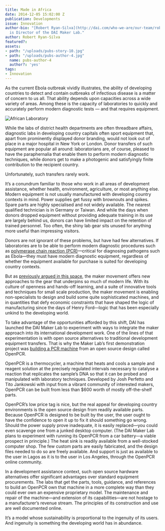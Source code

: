 ```yaml
---
title: Made in Africa
date: 2014-12-05 15:02:00 Z
publication: Developments
issue: Innovation
author-bio: "[Robert Ryan-Silva](http://dai.com/who-we-are/our-team/robert-ryan-silva)
  is Director of the DAI Maker Lab."
author: Robert Ryan-Silva
featured?: 
assets:
- path: "/uploads/pubs-story-10.jpg"
- path: "/uploads/pubs-author-4.jpg"
  name: pubs-author-4
  author?: 'yes'
tags:
- Innovation
---
```


<p>As the current Ebola outbreak vividly illustrates, the ability of developing countries to detect and contain outbreaks of infectious disease is a matter of concern to us all. That ability depends upon capacities across a wide variety of areas. Among these is the capacity of laboratories to quickly and accurately perform modern diagnostic tests — and that requires equipment.
</p>



![African Laboratory](/uploads/pubs-story-10.jpg "Photo credit: flickr.com/photos/dfataustralianaid") 
<p>While the labs of district health departments are often threadbare affairs, diagnostic labs in developing country capitals often sport equipment that, apart from prominently displayed donor branding, would not look out of place in a major hospital in New York or London. Donor transfers of such equipment are popular all around: laboratorians are, of course, pleased to have the paraphernalia that enable them to perform modern diagnostic techniques, while donors get to make a photogenic and satisfyingly finite contribution to the recipient country.
</p>

<p>Unfortunately, such transfers rarely work.</p>

<p>It’s a conundrum familiar to those who work in all areas of development assistance, whether health, environment, agriculture, or most anything else. Modern equipment is not usually manufactured with developing country contexts in mind. Power supplies get fussy with brownouts and spikes. Spare parts are highly specialised and not widely available. The nearest qualified technician is in Germany or Taiwan. And while the days when donors dropped equipment without providing adequate training in its use are largely behind us, donors can have limited impact on the retention of trained personnel. Too often, the shiny lab gear sits unused for anything more useful than impressing visitors.
</p>

<p>Donors are not ignorant of these problems, but have had few alternatives. If laboratories are to be able to perform modern diagnostic procedures such as <a href="http://learn.genetics.utah.edu/content/labs/pcr/">polymerase chain reaction (PCR)</a>—critical for diagnosing pathogens such as Ebola—they must have modern diagnostic equipment, regardless of whether the equipment available for purchase is suited for developing country contexts.
</p>

<p>But as <a href="articles/diy-development">previously argued in this space</a>, the maker movement offers new approaches to the gear that underpins so much of modern life. With its culture of openness and hands-off learning, and a suite of innovative tools and techniques for small scale production, the maker movement is enabling non-specialists to design and build some quite sophisticated machines, and in quantities that defy economic constraints that have shaped the logic of manufacturing since the days of Henry Ford—logic that has been especially unkind to the developing world.
</p>

<p>To take advantage of the opportunities afforded by this shift, DAI has launched the DAI Maker Lab to experiment with ways to integrate the maker approach into its international development work. One of the lines of that experimentation is with open source alternatives to traditional development equipment transfers. That is why the Maker Lab’s first demonstration project was <a href="http://www.openpcr.org/">building a PCR machine</a> from an open source design called OpenPCR.
</p>

<p>OpenPCR is a thermocycler, a machine that heats and cools a sample and reagent solution at the precisely regulated intervals necessary to catalyse a reaction that replicates the sample’s DNA so that it can be probed and manipulated with laboratory techniques. Developed by Josh Perfetto and Tito Jankowski with input from a vibrant community of interested makers, OpenPCR can be built from less than $600 worth of mostly off-the-shelf parts.
</p>

<p>OpenPCR’s low price tag is nice, but the real appeal for developing country environments is the open source design from readily available parts. Because OpenPCR is designed to be built by the user, the user ought to have the confidence to open it up to fix it should something go wrong. Should the power supply prove inadequate, it is easily replaced—you could even scavenge one from a junked desktop computer. (The DAI Maker Lab plans to experiment with running its OpenPCR from a car battery—a viable prospect in principle.) The heat sink is readily available from a well-stocked computer shop. The few custom parts are easily fabricated, and the design files needed to do so are freely available. And support is just as available to the user in Lagos as it is to the user in Los Angeles, through the OpenPCR online community.
</p>

<p>In a development assistance context, such open source hardware alternatives offer significant advantages over standard equipment procurements. The labs that get the parts, tools, guidance, and references to build an OpenPCR own that machine in a more complete way than they could ever own an expensive proprietary model. The maintenance and repair of the machine—and extension of its capabilities—are not hostage to a manufacturer’s revenue stream. The principles of its construction and use are well documented online.
</p>

<p>It’s a model whose sustainability is proportional to the ingenuity of its users. And ingenuity is something the developing world has in abundance.</p>
